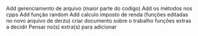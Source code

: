 Add gerenciamento de arquivo (maior parte do codigo)
Add os métodos nos cpps
Add função random
Add calculo imposto de renda
(funções editadas no novo arquivo de derzu)
criar documento sobre o trabalho
funções extras a decidir
Pensar no(s) extra(s) para adicionar

